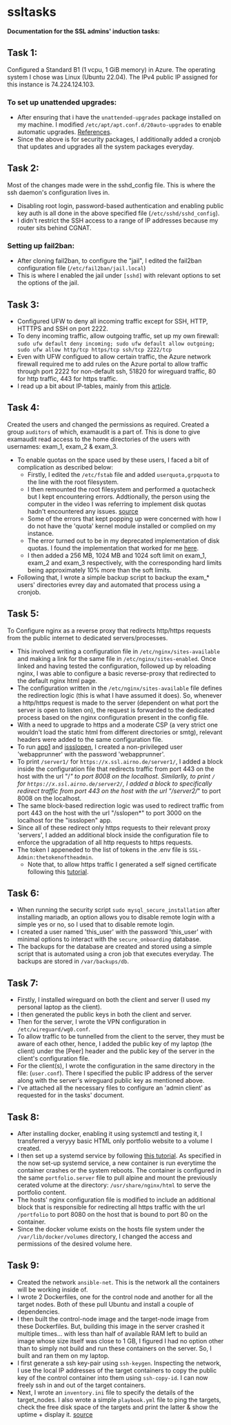 # ssltasks
**Documentation for the SSL admins' induction tasks:**
## Task 1:
Configured a Standard B1 (1 vcpu, 1 GiB memory) in Azure. The operating system I chose was Linux (Ubuntu 22.04). The IPv4 public IP assigned for this instance is 74.224.124.103.

### To set up unattended upgrades: 
- After ensuring that i have the ```unattended-upgrades``` package installed on my machine. I modified ```/etc/apt/apt.conf.d/20auto-upgrades``` to enable automatic upgrades. [References](https://www.youtube.com/watch?v=2Btkx9toufg).
- Since the above is for security packages, I additionally added a cronjob that updates and upgrades all the system packages everyday.

## Task 2:
Most of the changes made were in the sshd_config file. This is where the ssh daemon's configuration lives in.
- Disabling root login, password-based authentication and enabling public key auth is all done in the above specified file (```/etc/sshd/sshd_config```).
- I didn't restrict the SSH access to a range of IP addresses because my router sits behind CGNAT. 

### Setting up fail2ban:
- After cloning fail2ban, to configure the "jail", I edited the fail2ban configuration file (```/etc/fail2ban/jail.local```)
- This is where I enabled the jail under ```[sshd]``` with relevant options to set the options of the jail.
 
## Task 3: 
- Configured UFW to deny all incoming traffic except for SSH, HTTP, HTTTPS and SSH on port 2222.
- To deny incoming traffic, allow outgoing traffic, set up my own firewall: ```sudo ufw default deny incoming; sudo ufw default allow outgoing; sudo ufw allow http/tcp https/tcp ssh/tcp 2222/tcp```
- Even with UFW configued to allow certain traffic, the Azure network firewall required me to add rules on the Azure portal to allow traffic through port 2222 for non-default ssh, 51820 for wireguard traffic, 80 for http traffic, 443 for https traffic. 
- I read up a bit about IP-tables, mainly from this [article](https://medium.com/skilluped/what-is-iptables-and-how-to-use-it-781818422e52).

## Task 4:
Created the users and changed the permissions as required. Created a group ```auditors``` of which, examaudit is a part of. This is done to give examaudit read access to the home directories of the users with usernames: exam_1, exam_2 & exam_3.
- To enable quotas on the space used by these users, I faced a bit of complication as described below:
    - Firstly, I edited the ```/etc/fstab``` file and added ```userquota,grpquota``` to the line with the root filesystem.
    - I then remounted the root filesystem and performed a quotacheck but I kept encountering errors. Addtionally, the person using the computer in the video I was referring to implement disk quotas hadn't encountered any issues. [source](https://www.youtube.com/watch?v=blMuxCTTnvg)
    - Some of the errors that kept popping up were concerned with how I do not have the 'quota' kernel module installed or complied on my instance. 
    - The error turned out to be in my deprecated implementation of disk quotas. I found the implementation that worked for me [here](https://askubuntu.com/questions/575967/how-do-i-set-up-user-quotas-limits-on-the-file-system).
    - I then added a 256 MB, 1024 MB and 1024 soft limit on exam_1, exam_2 and exam_3 respectively, with the corresponding hard limits being approximately 10% more than the soft limits.
- Following that, I  wrote a simple backup script to backup the exam_* users' directories evrey day and automated that process using a cronjob.

## Task 5:
To Configure nginx as a reverse proxy that redirects http/https requests from the public internet to dedicated servers/processes.
- This involved writing a configuration file in ```/etc/nginx/sites-available``` and making a link for the same file in ```/etc/nginx/sites-enabled```. Once linked and having tested the configuration, followed up by reloading nginx, I was able to configure a basic reverse-proxy that redirected to the default nginx html page.
- The configuration written in the ```/etc/nginx/sites-available``` file defines the redirection logic (this is what I have assumed it does). So, whenever a http/https request is made to the server (dependent on what port the server is open to listen on), the request is forwarded to the dedicated process based on the nginx configuration present in the config file.
- With a need to upgrade to https and a moderate CSP (a very strict one wouldn't load the static html from different directories or smtg), relevant headers were added to the same configuration file.
- To run [app1](https://do.edvinbasil.com/ssl/app) and [issslopen](https://gitlab.com/tellmeY/issslopen), I created a non-privileged user 'webapprunner' with the password 'webapprunner'.
- To print ```/server1/``` for ```https://x.ssl.airno.de/server1/```, I added a block inside the configuration file that redirects traffic from port 443 on the host with the url "/*" to port 8008 on the localhost. Similarlly, to print ```/``` for ```https://x.ssl.airno.de/server2/```, I added a block to specifically redirect traffic from port 443 on the host with the url "/server2/*" to port 8008 on the localhost.
- The same block-based redirection logic was used to redirect traffic from port 443 on the host with the url "/sslopen*" to port 3000 on the localhost for the "issslopen" app.
- Since all of these redirect only https requests to their relevant proxy 'servers', I added an additional block inside the configuration file to enforce the upgradation of all http requests to https requests.
- The token I appeneded to the list of tokens in the .env file is ```SSL-Admin:thetokenoftheadmin```. 
  - Note that, to allow https traffic I generated a self signed certificate following this [tutorial](https://stackoverflow.com/questions/10175812/how-can-i-generate-a-self-signed-ssl-certificate-using-openssl). 

## Task 6:
- When running the security script ```sudo mysql_secure_installation``` after installing mariadb, an option allows you to disable remote login with a simple yes or no, so I used that to disable remote login.
- I created a user named 'this_user' with the password 'this_user' with minimal options to interact with the ```secure_onboarding``` database.
- The backups for the database are created and stored using a simple script that is automated using a cron job that executes everyday. The backups are stored in ```/var/backups/db```.
  
## Task 7:
- Firstly, I installed wireguard on both the client and server (I used my personal laptop as the client).
- I then generated the public keys in both the client and server.
- Then for the server, I wrote the VPN configuration in ```/etc/wireguard/wg0.conf```.
- To allow traffic to be tunnelled from the client to the server, they must be aware of each other, hence, I added the public key of my laptop (the client) under the [Peer] header and the public key of the server in the client's configuration file.
- For the client(s), I wrote the configuration in the same directory in the file: (```user.conf```).  There I specified the public IP address of the server along with the server's wireguard public key as mentioned above.
- I've attached all the necessary files to configure an 'admin client' as requested for in the tasks' document.

## Task 8:
- After installing docker, enabling it using systemctl and testing it, I transferred a veryyy basic HTML only portfolio website to a volume I created.
- I then set up a systemd service by following [this tutorial](https://documentation.suse.com/smart/systems-management/html/systemd-setting-up-service/index.html). As specified in the now set-up systemd service, a new container is run everytime the container crashes or the system reboots. The container is configured in the same ```portfolio.server``` file to pull alpine and mount the previously cerated volume at the directory: ```/usr/share/nginx/html``` to serve the portfolio content.
- The hosts' nginx configuration file is modified to include an additional block that is responsible for redirecting all https traffic with the url ```/portfolio``` to port 8080 on the host that is bound to port 80 on the container.
- Since the docker volume exists on the hosts file system under the ```/var/lib/docker/volumes``` directory, I changed the access and permissions of the desired volume here.
   
## Task 9:
- Created the network ```ansible-net```. This is the network all the containers will be working inside of.
- I wrote 2 Dockerfiles, one for the control node and another for all the target nodes. Both of these pull Ubuntu and install a couple of dependencies.
- I then built the control-node image and the target-node image from these Dockerfiles. But, building this image in the server crashed it multiple times... with less than half of available RAM left to build an image whose size itself was close to 1 GB, I figured I had no option other than to simply not build and run these containers on the server. So, I built and ran them on my laptop.
- I first generate a ssh key-pair using ```ssh-keygen```. Inspecting the network, I use the local IP addresses of the target containers to copy the public key of the control container into them using ```ssh-copy-id```. I can now freely ssh in and out of the target containers.
- Next, I wrote an ```inventory.ini``` file to specify the details of the target_nodes. I also wrote a simple ```playbook.yml``` file to ping the targets, check the free disk space of the targets and print the latter & show the uptime + display it. [source](https://spacelift.io/blog/ansible-playbooks) 
